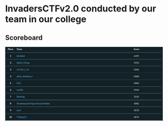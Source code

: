 # InvadersCTFv2.0 conducted by our team in our college

## Scoreboard
![scoreboard.png](https://raw.githubusercontent.com/Sud0-u53r/WriteUps/master/InvaderCTFv2.0/invaderctf_scoreboard.png)
